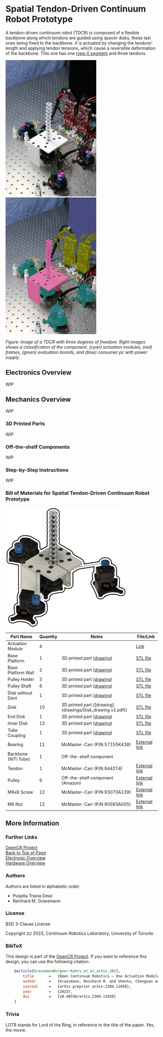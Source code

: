 # Spatial Tendon-Driven Continuum Robot Prototype

A tendon-driven continuum robot (TDCR) is composed of a flexible backbone along which tendons are guided using spacer disks, these last ones being fixed to the backbone. 
It is actuated by changing the tendons’ length and applying tendon tensions, which cause a reversible deformation of the backbone.
This one has one [type-II segment](https://www.frontiersin.org/articles/10.3389/frobt.2022.873446/full) and three tendons.

<p float="left">
<img src="images/LOTR_TDCR.png" alt="catchy overview" width="300"/>
<img src="images/Classification_TDCR.png" alt="classification overview" width="300"/>
</p>

*Figure: Image of a TDCR with three degrees of freedom. Right images shows a classification of the component. (cyan) actuation modules, (red) frames, (green) evaluation boards, and (blue) consumer pc with power supply.*


## Electronics Overview

WIP


## Mechanics Overview

WIP

### 3D Printed Parts

WIP


### Off-the-shelf Components

WIP


### Step-by-Step Instructions

WIP


### Bill of Materials for Spatial Tendon-Driven Continuum Robot Prototype


<img src="images/TDCR-spatial_catchy_image.png" alt="catchy overview" width="400"/>


| Part Name            | Quantity | Notes                                                                          | File/Link                                                                                            |  
|----------------------|----------|--------------------------------------------------------------------------------|------------------------------------------------------------------------------------------------------|   
| Actuation Module     | 4        |                                                                                | [Link](https://github.com/ContinuumRoboticsLab/OpenCR-Hardware/tree/main/mechanics/actuation_module) |
| Base Platform        | 1        | 3D printed part ([drawing](drawings/BasePlatform_drawing.pdf))                 | [STL file](stl_files/BasePlatform.stl)                                                               |
| Base Platform Wall   | 2        | 3D printed part ([drawing](drawings/BasePlatform_wall_drawing.pdf))            | [STL file](stl_files/BasePlatform_wall.stl)                                                          |
| Pulley Holder        | 3        | 3D printed part ([drawing](drawings/BasePlatform_PullyHolder_Drawing.pdf))     | [STL file](stl_files/BasePlatform_PullyHolder.stl)                                                   |
| Pulley Shaft         | 6        | 3D printed part ([drawing](drawings/Shaft_pulley_drawing.pdf))                 | [STL file](stl_files/BasePlatform_PulleyShaft.stl)                                                   |
| Disk without Dent    | 1        | 3D printed part ([drawing](drawings/FSD_20mm_bearing_withoutDent_Drawing.pdf)) | [STL file](stl_files/FSD_20mm_bearing_withoutDent.stl)                                               |
| Disk                 | 10       | 3D printed part ([drawing](drawings/Disk_drawing v1.pdf))                      | [STL file](stl_files/FSD_20mm_bearing.stl)                                                           |
| End Disk             | 1        | 3D printed part ([drawing](drawings/FSDzero_20mm_withoutDent_drawing.pdf))     | [STL file](stl_files/FSDzero_20mm.stl)                                                               |
| Inner Disk           | 12       | 3D printed part ([drawing](drawings/FSD_bearing_inner_Drawing.pdf))            | [STL file](stl_files/FSD_bearing_inner.stl)                                                          |
| Tube Coupling        | 1        | 3D printed part ([drawing](drawings/Tube_coppling_1mm_drawing.pdf))            | [STL file](stl_files/Tube_coppling_1mm.stl)                                                          |
| Bearing              | 11       | McMaster-Carr (P/N 57155K438)                                                  | [External link](https://www.mcmaster.com/57155K438/)                                                 |
| Backbone (NiTi Tube) | 1        | Off-the-shelf component                                                        |                                                                                                      |
| Tendon               | 1        | McMaster-Carr (P/N 9442T4)                                                     | [External link](https://www.mcmaster.com/9442T4/)                                                    |
| Pulley               | 6        | Off-the-shelf component (Amazon)                                               | [External link](https://www.amazon.ca/V623ZZ-Groove-Bearing-Carbon-3x12x4mm/dp/B07CV8CW1F)           |
| M6x8 Screw           | 12       | McMaster-Carr (P/N 93070A139)                                                  | [External link](https://www.mcmaster.com/93070A139/)                                                 |
| M6 Nut               | 12       | McMaster-Carr (P/N 90593A005)                                                  | [External link](https://www.mcmaster.com/90593A005/)                                                 |



## More Information

### Further Links

[OpenCR Project](http://opencontinuumrobotics.ca)
<br/>
[Back to Top of Page](README.md)
<br/>
[Electronic Overview](electronics/README.md)
<br/>
[Hardware Overview](mechanics/README.md)

### Authors

Authors are listed in alphabetic order.

- Puspita Triana Dewi
- Reinhard M. Grassmann


### License

BSD 3-Clause License

Copyright (c) 2023, Continuum Robotics Laboratory, University of Toronto


### BibTeX

This design is part of the [OpenCR Project](http://www.opencontinuumrobotics.ca/).
If you want to reference this design, you can use the following citation:

```bibtex
    @article{GrassmannBurgner-Kahrs_et_al_arXiv_2023,
        title       =   {Open Continuum Robotics – One Actuation Module to Create them All},
        author      =   {Grassmann, Reinhard M. and Shentu, Chengnan and Hamoda, Taqi and Triana Dewi, Puspita and Burgner-Kahrs, Jessica},
        journal     =   {arXiv preprint arXiv:2304.11850},
        year        =   {2023},
        doi         =   {10.48550/arXiv.2304.11850}
    }
```

### Trivia

LOTR stands for Lord of the Ring, in reference to the title of the paper. Yes, the movie.
